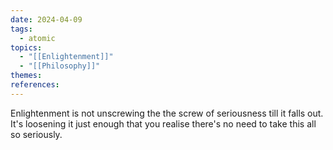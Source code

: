 ```yaml
---
date: 2024-04-09
tags:
  - atomic
topics:
  - "[[Enlightenment]]"
  - "[[Philosophy]]"
themes: 
references:
---
```


Enlightenment is not unscrewing the the screw of seriousness till it falls out. It's loosening it just enough that you realise there's no need to take this all so seriously.